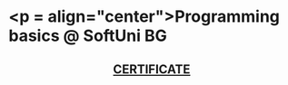 # <p = align="center">Programming basics @ SoftUni BG</p>

## <a href="https://softuni.bg/certificates/details/60335/121b9b62"> <p align="center"> CERTIFICATE </p> </a>